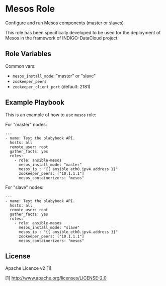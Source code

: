 Mesos Role
=========

Configure and run Mesos components (master or slaves)

This role has been specifically developed to be used for the deployment of Mesos in the framework of INDIGO-DataCloud project.

Role Variables
--------------

Common vars:

- `mesos_install_mode`: "master" or "slave"
- `zookeeper_peers`
- `zookeeper_client_port` (default: 2181)


Example Playbook
----------------

This is an example of how to use `mesos` role:

For "master" nodes:

    ---
    - name: Test the plabybook API.
      hosts: all
      remote_user: root
      gather_facts: yes
      roles:
        - role: ansible-mesos
          mesos_install_mode: "master"
          mesos_ip : "{{ ansible_eth0.ipv4.address }}"
          zookeeper_peers: ["10.1.1.1"]
          mesos_containerizers: "mesos"

For "slave" nodes:

    ---
    - name: Test the plabybook API.
      hosts: all
      remote_user: root
      gather_facts: yes
      roles:
        - role: ansible-mesos
          mesos_install_mode: "slave"
          mesos_ip : "{{ ansible_eth0.ipv4.address }}"
          zookeeper_peers: ["10.1.1.1"]
          mesos_containerizers: "mesos"

License
-------

Apache Licence v2 [1]

[1] http://www.apache.org/licenses/LICENSE-2.0
